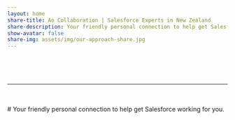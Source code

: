 ```yaml
---
layout: home
share-title: Ao Collaboration | Salesforce Experts in New Zealand
share-description: Your friendly personal connection to help get Salesforce working for you.
show-avatar: false
share-img: assets/img/our-approach-share.jpg
---
```


<br>
<br>
<br>

***

<br>
<br>
# Your friendly personal connection to help get Salesforce working for you.
